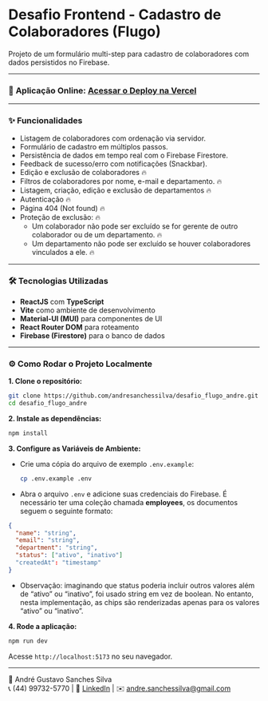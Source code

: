 # Desafio Frontend - Cadastro de Colaboradores (Flugo)

Projeto de um formulário multi-step para cadastro de colaboradores com dados persistidos no Firebase.

---

### 🚀 **Aplicação Online:** [Acessar o Deploy na Vercel](https://desafio-flugo-andre.vercel.app/)

---

### ✨ Funcionalidades

- Listagem de colaboradores com ordenação via servidor.
- Formulário de cadastro em múltiplos passos.
- Persistência de dados em tempo real com o Firebase Firestore.
- Feedback de sucesso/erro com notificações (Snackbar).
- Edição e exclusão de colaboradores 🔥
- Filtros de colaboradores por nome, e-mail e departamento. 🔥
- Listagem, criação, edição e exclusão de departamentos 🔥
- Autenticação 🔥
- Página 404 (Not found) 🔥
- Proteção de exclusão: 🔥
  - Um colaborador não pode ser excluído se for gerente de outro colaborador ou de um departamento. 🔥
  - Um departamento não pode ser excluído se houver colaboradores vinculados a ele. 🔥

---

### 🛠️ Tecnologias Utilizadas

- **ReactJS** com **TypeScript**
- **Vite** como ambiente de desenvolvimento
- **Material-UI (MUI)** para componentes de UI
- **React Router DOM** para roteamento
- **Firebase (Firestore)** para o banco de dados

---

### ⚙️ Como Rodar o Projeto Localmente

**1. Clone o repositório:**

```bash
git clone https://github.com/andresanchessilva/desafio_flugo_andre.git
cd desafio_flugo_andre
```

**2. Instale as dependências:**

```bash
npm install
```

**3. Configure as Variáveis de Ambiente:**

- Crie uma cópia do arquivo de exemplo `.env.example`:
  ```bash
  cp .env.example .env
  ```
- Abra o arquivo `.env` e adicione suas credenciais do Firebase. É necessário ter uma coleção chamada **employees**, os documentos seguem o seguinte formato:

```json
{
  "name": "string",
  "email": "string",
  "department": "string",
  "status": ["ativo", "inativo"]
  "createdAt": "timestamp"
}
```

- Observação: imaginando que status poderia incluir outros valores além de “ativo” ou “inativo”, foi usado string em vez de boolean. No entanto, nesta implementação, as chips são renderizadas apenas para os valores “ativo” ou “inativo”.

**4. Rode a aplicação:**

```bash
npm run dev
```

Acesse `http://localhost:5173` no seu navegador.

---

💾 André Gustavo Sanches Silva  
📞 (44) 99732-5770 | 💼 [LinkedIn](https://www.linkedin.com/in/andr%C3%A9-gustavo-silva-090986274/) | ✉️ andre.sanchessilva@gmail.com
